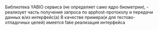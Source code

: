 Библиотека YABIO сервиса (не определяет само ядро биометрии), - реализует часть получения запроса по apphost-протоколу и передачи данных в/из интерфейс(а)
В качестве примера(и для тестово-отладочных целей) имеется fake реализация интерфейса

